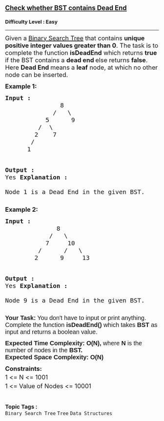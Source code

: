 <h2><a href="https://www.geeksforgeeks.org/problems/check-whether-bst-contains-dead-end/1?utm_source=geeksforgeeks&utm_medium=newui_home&utm_campaign=potd">Check whether BST contains Dead End</a></h2><h3>Difficulty Level : Easy</h3><hr><div class="problems_problem_content__Xm_eO"><p><span style="font-size: 20px;">Given a&nbsp;<a href="http://quiz.geeksforgeeks.org/binary-search-tree-set-1-search-and-insertion/">Binary Search Tree</a> that contains <strong>unique positive integer values greater than 0</strong>. The task is to complete the function <strong>isDeadEnd</strong> which returns <strong>true</strong> if&nbsp;the BST contains a <strong>dead end </strong>else returns <strong>false</strong>. Here <strong>Dead End </strong>means a&nbsp;<strong>leaf</strong> node, at which no other node can be inserted.</span></p>
<p><strong><span style="font-size: 20px;">Example 1:</span></strong></p>
<pre><span style="font-size: 20px;"><strong>Input :</strong>   
&nbsp;              8
             /   \ 
           5      9
         /  \     
        2    7 
       /
      1     
          
<strong>Output :</strong> <br>Yes
<strong>Explanation :</strong> <br>Node 1 is a Dead End in the given BST.</span></pre>
<p><strong><span style="font-size: 20px;">Example 2:</span></strong><span style="font-size: 20px;"> </span></p>
<pre><span style="font-size: 20px;"><strong>Input :</strong>     
&nbsp;             8
            /   \ 
           7     10
         /      /   \
        2      9     13

<strong>Output :</strong> <br>Yes
<strong>Explanation :</strong> <br>Node 9 is a Dead End in the given BST.<br></span></pre>
<p><span style="font-family: sans-serif; font-size: 20px; white-space: normal;"><strong>Your Task:</strong> You don't have to input or print anything. Complete the function <strong>isDeadEnd()&nbsp;</strong>which takes <strong>BST</strong> as input and returns a boolean value.</span></p>
<p><span style="font-family: sans-serif; font-size: 20px; white-space: normal;"><strong>Expected Time Complexity:</strong> <strong>O(N),</strong> where <strong>N</strong> is the number of nodes in the <strong>BST.<br></strong></span><strong style="font-family: sans-serif; font-size: 20px; white-space: normal;">Expected Space Complexity:</strong><span style="font-family: sans-serif; font-size: 20px; white-space: normal;">&nbsp;</span><strong style="font-family: sans-serif; font-size: 20px; white-space: normal;">O(N)</strong></p>
<p><span style="font-size: 20px;"><strong>Constraints:</strong></span><span style="font-size: 20px;"><br>1 &lt;= N &lt;= 1001<sup><br></sup>1 &lt;= Value of Nodes &lt;= 10001<sup><br></sup></span></p></div><br><p><span style=font-size:18px><strong>Topic Tags : </strong><br><code>Binary Search Tree</code>&nbsp;<code>Tree</code>&nbsp;<code>Data Structures</code>&nbsp;